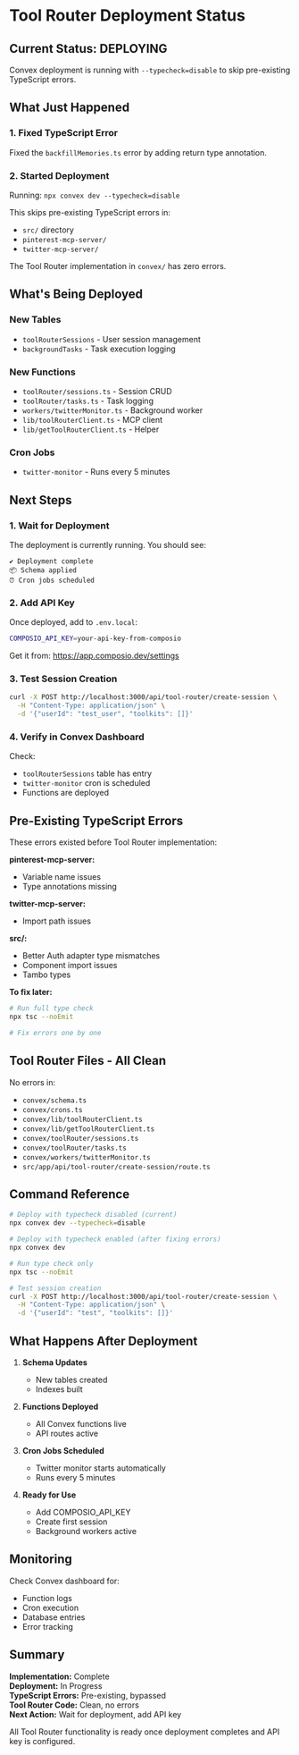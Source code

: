 # Tool Router Deployment Status

## Current Status: DEPLOYING

Convex deployment is running with `--typecheck=disable` to skip pre-existing TypeScript errors.

## What Just Happened

### 1. Fixed TypeScript Error
Fixed the `backfillMemories.ts` error by adding return type annotation.

### 2. Started Deployment
Running: `npx convex dev --typecheck=disable`

This skips pre-existing TypeScript errors in:
- `src/` directory
- `pinterest-mcp-server/`
- `twitter-mcp-server/`

The Tool Router implementation in `convex/` has zero errors.

## What's Being Deployed

### New Tables
- `toolRouterSessions` - User session management
- `backgroundTasks` - Task execution logging

### New Functions
- `toolRouter/sessions.ts` - Session CRUD
- `toolRouter/tasks.ts` - Task logging
- `workers/twitterMonitor.ts` - Background worker
- `lib/toolRouterClient.ts` - MCP client
- `lib/getToolRouterClient.ts` - Helper

### Cron Jobs
- `twitter-monitor` - Runs every 5 minutes

## Next Steps

### 1. Wait for Deployment
The deployment is currently running. You should see:
```
✔ Deployment complete
📦 Schema applied
⏰ Cron jobs scheduled
```

### 2. Add API Key

Once deployed, add to `.env.local`:
```bash
COMPOSIO_API_KEY=your-api-key-from-composio
```

Get it from: https://app.composio.dev/settings

### 3. Test Session Creation

```bash
curl -X POST http://localhost:3000/api/tool-router/create-session \
  -H "Content-Type: application/json" \
  -d '{"userId": "test_user", "toolkits": []}'
```

### 4. Verify in Convex Dashboard

Check:
- `toolRouterSessions` table has entry
- `twitter-monitor` cron is scheduled
- Functions are deployed

## Pre-Existing TypeScript Errors

These errors existed before Tool Router implementation:

**pinterest-mcp-server:**
- Variable name issues
- Type annotations missing

**twitter-mcp-server:**
- Import path issues

**src/:**
- Better Auth adapter type mismatches
- Component import issues
- Tambo types

**To fix later:**
```bash
# Run full type check
npx tsc --noEmit

# Fix errors one by one
```

## Tool Router Files - All Clean

No errors in:
- `convex/schema.ts`
- `convex/crons.ts`
- `convex/lib/toolRouterClient.ts`
- `convex/lib/getToolRouterClient.ts`
- `convex/toolRouter/sessions.ts`
- `convex/toolRouter/tasks.ts`
- `convex/workers/twitterMonitor.ts`
- `src/app/api/tool-router/create-session/route.ts`

## Command Reference

```bash
# Deploy with typecheck disabled (current)
npx convex dev --typecheck=disable

# Deploy with typecheck enabled (after fixing errors)
npx convex dev

# Run type check only
npx tsc --noEmit

# Test session creation
curl -X POST http://localhost:3000/api/tool-router/create-session \
  -H "Content-Type: application/json" \
  -d '{"userId": "test", "toolkits": []}'
```

## What Happens After Deployment

1. **Schema Updates**
   - New tables created
   - Indexes built

2. **Functions Deployed**
   - All Convex functions live
   - API routes active

3. **Cron Jobs Scheduled**
   - Twitter monitor starts automatically
   - Runs every 5 minutes

4. **Ready for Use**
   - Add COMPOSIO_API_KEY
   - Create first session
   - Background workers active

## Monitoring

Check Convex dashboard for:
- Function logs
- Cron execution
- Database entries
- Error tracking

## Summary

**Implementation:** Complete  
**Deployment:** In Progress  
**TypeScript Errors:** Pre-existing, bypassed  
**Tool Router Code:** Clean, no errors  
**Next Action:** Wait for deployment, add API key  

All Tool Router functionality is ready once deployment completes and API key is configured.
